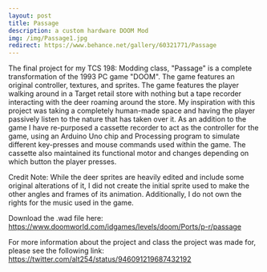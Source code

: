 ```yaml
---
layout: post
title: Passage
description: a custom hardware DOOM Mod 
img: /img/Passage1.jpg
redirect: https://www.behance.net/gallery/60321771/Passage
---
```


The final project for my TCS 198: Modding class, "Passage" is a complete transformation of the 1993 PC game "DOOM". The game features an original controller, textures, and sprites. The game features the player walking around in a Target retail store with nothing but a tape recorder interacting with the deer roaming around the store. My inspiration with this project was taking a completely human-made space and having the player passively listen to the nature that has taken over it. As an addition to the game I have re-purposed a cassette recorder to act as the controller for the game, using an Arduino Uno chip and Processing program to simulate different key-presses and mouse commands used within the game. The cassette also maintained its functional motor and changes depending on which button the player presses. 

Credit Note: While the deer sprites are heavily edited and include some original alterations of it, I did not create the initial sprite used to make the other angles and frames of its animation. Additionally, I do not own the rights for the music used in the game. 

Download the .wad file here: https://www.doomworld.com/idgames/levels/doom/Ports/p-r/passage

For more information about the project and class the project was made for, please see the following link: https://twitter.com/alt254/status/946091219687432192

